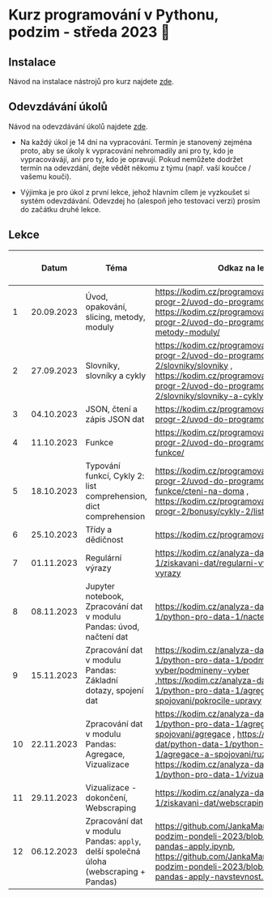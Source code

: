 # Kurz programování v Pythonu, podzim - středa 2023 :snake:

## Instalace
Návod na instalace nástrojů pro kurz najdete [zde](./INSTALACE.md).

## Odevzdávání úkolů
Návod na odevzdávání úkolů najdete [zde](./ODEVZDAVANI-UKOLU.md).

* Na každý úkol je 14 dní na vypracování. Termín je stanovený zejména proto, aby se úkoly k vypracování nehromadily ani pro ty, kdo je vypracovávájí, ani pro ty, kdo je opravují. Pokud nemůžete dodržet termín na odevzdání, dejte vědět někomu z týmu (např. vaší koučce / vašemu kouči).

* Výjimka je pro úkol z první lekce, jehož hlavním cílem je vyzkoušet si systém odevzdávání. Odevzdej ho (alespoň jeho testovací verzi) prosím do začátku druhé lekce.


## Lekce

|    | Datum     | Téma             | Odkaz na lekci                                                           | Odkaz na úkol | Rešení
| -- | --------- | ---------------- | ------------------------------------------------------------------------ | ------------- | -------------
| 1  | 20.09.2023 | Úvod, opakování, slicing, metody, moduly | https://kodim.cz/programovani/uvod-do-progr-2/uvod-do-programovani-2/uvod/ , https://kodim.cz/programovani/uvod-do-progr-2/uvod-do-programovani-2/slicing-metody-moduly/ | [ukol-01](./ukoly/ukol-01.md) | [rešení](./reseni/lekce-01.md)
| 2  | 27.09.2023 | Slovníky, slovníky a cykly | https://kodim.cz/programovani/uvod-do-progr-2/uvod-do-programovani-2/slovniky/slovniky ,  https://kodim.cz/programovani/uvod-do-progr-2/uvod-do-programovani-2/slovniky/slovniky-a-cykly  | [ukol-02](./ukoly/ukol-02.md) | [rešení](./reseni/lekce-02.md)
| 3  | 04.10.2023 | JSON, čtení a zápis JSON dat | https://kodim.cz/programovani/uvod-do-progr-2/uvod-do-programovani-2/json/ | [ukol-03](./ukoly/ukol-03.md) | [rešení](./reseni/lekce-03.md)
| 4  | 11.10.2023 | Funkce | https://kodim.cz/programovani/uvod-do-progr-2/uvod-do-programovani-2/vlastni-funkce/ | [ukol-04](./ukoly/ukol-04.md) | [rešení](./reseni/lekce-04.md)
| 5  | 18.10.2023 | Typování funkcí, Cykly 2: list comprehension, dict comprehension | https://kodim.cz/programovani/uvod-do-progr-2/uvod-do-programovani-2/vlastni-funkce/cteni-na-doma , https://kodim.cz/programovani/uvod-do-progr-2/bonusy/cykly-2/list-comprehension | [ukol-05](./ukoly/ukol-05.md) | [rešení](./reseni/lekce-05.md)
| 6  | 25.10.2023 |  Třídy a dědičnost | https://kodim.cz/programovani/python-oop/ | [ukol-06](./ukoly/ukol-06.md) | [rešení](./reseni/lekce-06.md)
| 7  | 01.11.2023 |  Regulární výrazy  | https://kodim.cz/analyza-dat/python-data-1/ziskavani-dat/regularni-vyrazy/regularni-vyrazy | [ukol-07](./ukoly/ukol-07.md)
| 8  | 08.11.2023 | Jupyter notebook, Zpracování dat v modulu Pandas: úvod, načtení dat | https://kodim.cz/analyza-dat/python-data-1/python-pro-data-1/nacteni-dat/nacteni-dat | [ukol-08](./ukoly/ukol-08.md)
| 9  | 15.11.2023 | Zpracování dat v modulu Pandas: Základní dotazy, spojení dat | https://kodim.cz/analyza-dat/python-data-1/python-pro-data-1/podmineny-vyber/podmineny-vyber ,https://kodim.cz/analyza-dat/python-data-1/python-pro-data-1/agregace-a-spojovani/pokrocile-upravy | [ukol-09](./ukoly/ukol-09.md)
| 10 | 22.11.2023 | Zpracování dat v modulu Pandas: Agregace, Vizualizace | https://kodim.cz/analyza-dat/python-data-1/python-pro-data-1/agregace-a-spojovani/agregace , https://kodim.cz/analyza-dat/python-data-1/python-pro-data-1/agregace-a-spojovani/ruzne , https://kodim.cz/analyza-dat/python-data-1/python-pro-data-1/vizualizace/vizualizace | [ukol-10](./ukoly/ukol-10.md)
| 11 | 29.11.2023 | Vizualizace - dokončení, Webscraping | https://kodim.cz/analyza-dat/python-data-1/ziskavani-dat/webscraping | [ukol-11](./ukoly/ukol-11.md)
| 12 | 06.12.2023 | Zpracování dat v modulu Pandas: `apply`,  delší společná úloha (webscraping + Pandas) | https://github.com/JankaMarschalkova/python-podzim-pondeli-2023/blob/main/notebook/8-pandas-apply.ipynb, https://github.com/JankaMarschalkova/python-podzim-pondeli-2023/blob/main/notebook/8-pandas-apply-navstevnost.ipynb |  


